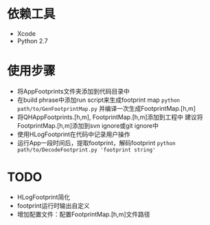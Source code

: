 # 依赖工具
* Xcode
* Python 2.7

# 使用步骤
* 将AppFootprints文件夹添加到代码目录中
* 在build phrase中添加run script来生成footprint map
  `python path/to/GenFootprintMap.py`
  并编译一次生成FootprintMap.[h,m]
* 将QHAppFootprints.[h,m], FootprintMap.[h,m]添加到工程中
  建议将FootprintMap.[h,m]添加到svn ignore或git ignore中
* 使用HLogFootprint在代码中记录用户操作
* 运行App一段时间后，提取footprint，解码footprint
`python path/to/DecodeFootprint.py 'footprint string'`

# TODO
* HLogFootprint简化
* footprint运行时输出自定义
* 增加配置文件：配置FootprintMap.[h,m]文件路径
